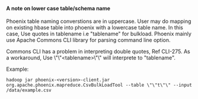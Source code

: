 #### A note on lower case table/schema name
Phoenix table naming converstions are in uppercase. User may do mapping on existing hbase table into phoenix with a lowercase table name. 
In this case, Use quotes in tablename i.e "tablename" for bulkload.
Phoenix mainly use Apache Commons CLI library for parsing command line option. 

Commons CLI has a problem in interpreting double quotes, Ref CLI-275. As a workaround, Use \\\"\\\"\<tablename\>\\\"\\\" will interprete to "tablename".

Example:

    hadoop jar phoenix-<version>-client.jar org.apache.phoenix.mapreduce.CsvBulkLoadTool --table \"\"t\"\" --input /data/example.csv
